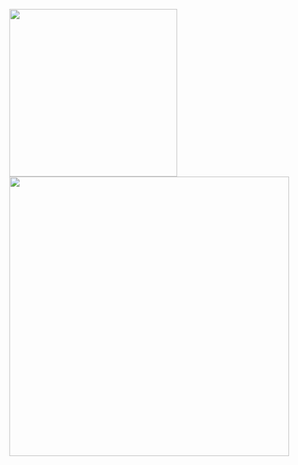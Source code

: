 <img src="https://miro.medium.com/max/800/1*BivnuZyfCZOJpBLqg62MOQ.gif" width=300><img src="https://qxip.net/images/qxip_logo.png" width=500>

<!--
**lmangani/lmangani** is a ✨ _special_ ✨ repository because its `README.md` (this file) appears on your GitHub profile.

Here are some ideas to get you started:

- 🔭 I’m currently working on ...
- 🌱 I’m currently learning ...
- 👯 I’m looking to collaborate on ...
- 🤔 I’m looking for help with ...
- 💬 Ask me about ...
- 📫 How to reach me: ...
- 😄 Pronouns: ...
- ⚡ Fun fact: ...
-->
